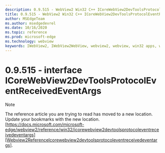```yaml
---
description: 0.9.515 - WebView2 Win32 C++ ICoreWebView2DevToolsProtocolEventReceivedEventArgs
title: 0.9.515 - WebView2 Win32 C++ ICoreWebView2DevToolsProtocolEventReceivedEventArgs
author: MSEdgeTeam
ms.author: msedgedevrel
ms.date: 10/16/2020
ms.topic: reference
ms.prod: microsoft-edge
ms.technology: webview
keywords: IWebView2, IWebView2WebView, webview2, webview, win32 apps, win32, edge, ICoreWebView2, ICoreWebView2Controller, browser control, edge html
---
```


# 0.9.515 - interface ICoreWebView2DevToolsProtocolEventReceivedEventArgs 

> [!NOTE]
> The reference article you are trying to read has moved to a new location.  
> Update your bookmarks with the new location.  
> [https://docs.microsoft.com/microsoft-edge/webview2/reference/win32/icorewebview2devtoolsprotocoleventreceivedeventargs][Webview2ReferenceIcorewebview2devtoolsprotocoleventreceivedeventargs].  

[Webview2ReferenceIcorewebview2devtoolsprotocoleventreceivedeventargs]: /microsoft-edge/webview2/reference/win32/icorewebview2devtoolsprotocoleventreceivedeventargs "interface ICoreWebView2DevToolsProtocolEventReceivedEventArgs | Microsoft Docs"
